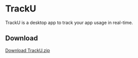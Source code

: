 # TrackU

TrackU is a desktop app to track your app usage in real-time.

## Download

[Download TrackU.zip](./TrackU.zip)

